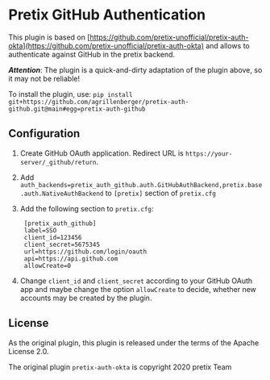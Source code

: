 Pretix GitHub Authentication
===================

This plugin is based on [https://github.com/pretix-unofficial/pretix-auth-okta](https://github.com/pretix-unofficial/pretix-auth-okta) and allows to authenticate against GitHub in the pretix backend.

***Attention***: The plugin is a quick-and-dirty adaptation of the plugin above, so it may not be reliable!

To install the plugin, use: ``pip install git+https://github.com/agrillenberger/pretix-auth-github.git@main#egg=pretix-auth-github``

Configuration
-------------

1. Create GitHub OAuth application. Redirect URL is ``https://your-server/_github/return``.
2. Add ``auth_backends=pretix_auth_github.auth.GitHubAuthBackend,pretix.base.auth.NativeAuthBackend`` to ``[pretix]`` section of ``pretix.cfg``
3. Add the following section to ``pretix.cfg``:

        [pretix_auth_github]
        label=SSO
        client_id=123456
        client_secret=5675345
        url=https://github.com/login/oauth
        api=https://api.github.com
        allowCreate=0
4. Change ``client_id`` and ``client_secret`` according to your GitHub OAuth app and maybe change the option ``allowCreate`` to decide, whether new accounts may be created by the plugin.

License
-------

As the original plugin, this plugin is released under the terms of the Apache License 2.0. 

The original plugin ``pretix-auth-okta`` is copyright 2020 pretix Team
